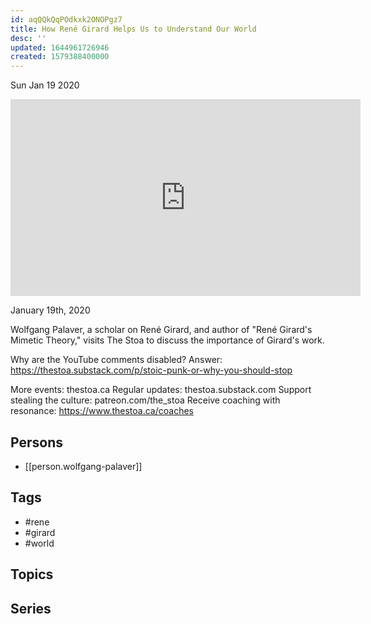 ```yaml
---
id: aqQQkQqPOdkxk2ONOPgz7
title: How René Girard Helps Us to Understand Our World
desc: ''
updated: 1644961726946
created: 1579388400000
---
```





Sun Jan 19 2020

<iframe width="560" height="315" src="https://www.youtube.com/embed/Zc7q5uxRP-A" title="How René Girard Helps Us to Understand Our World w/ Wolfgang Palaver" frameborder="0" allow="accelerometer; autoplay; clipboard-write; encrypted-media; gyroscope; picture-in-picture" allowfullscreen ></iframe>

January 19th, 2020

Wolfgang Palaver, a scholar on René Girard, and author of "René Girard's Mimetic Theory," visits The Stoa to discuss the importance of Girard's work.

Why are the YouTube comments disabled? Answer: https://thestoa.substack.com/p/stoic-punk-or-why-you-should-stop

More events: thestoa.ca
Regular updates: thestoa.substack.com
Support stealing the culture: patreon.com/the_stoa
Receive coaching with resonance: https://www.thestoa.ca/coaches

## Persons

- [[person.wolfgang-palaver]]

## Tags

- #rene
- #girard
- #world

## Topics



## Series



